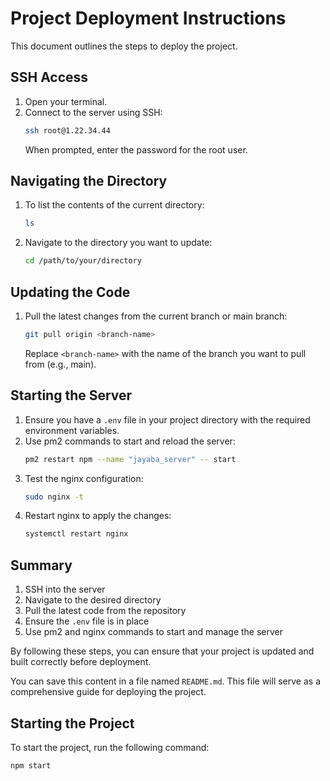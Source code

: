 # Project Deployment Instructions

This document outlines the steps to deploy the project.

## SSH Access

1. Open your terminal.
2. Connect to the server using SSH:
   ```sh
   ssh root@1.22.34.44
   ```
   When prompted, enter the password for the root user.

## Navigating the Directory

1. To list the contents of the current directory:
   ```sh
   ls
   ```

2. Navigate to the directory you want to update:
   ```sh
   cd /path/to/your/directory
   ```

## Updating the Code

1. Pull the latest changes from the current branch or main branch:
   ```sh
   git pull origin <branch-name>
   ```
   Replace `<branch-name>` with the name of the branch you want to pull from (e.g., main).

## Starting the Server

1. Ensure you have a `.env` file in your project directory with the required environment variables.
2. Use pm2 commands to start and reload the server:
   ```sh
   pm2 restart npm --name "jayaba_server" -- start
   ```
3. Test the nginx configuration:
   ```sh
   sudo nginx -t
   ```
4. Restart nginx to apply the changes:
   ```sh
   systemctl restart nginx
   ```

## Summary

1. SSH into the server
2. Navigate to the desired directory
3. Pull the latest code from the repository
4. Ensure the `.env` file is in place
5. Use pm2 and nginx commands to start and manage the server

By following these steps, you can ensure that your project is updated and built correctly before deployment.

You can save this content in a file named `README.md`. This file will serve as a comprehensive guide for deploying the project.

## Starting the Project

To start the project, run the following command:
   ```sh
   npm start
   ```